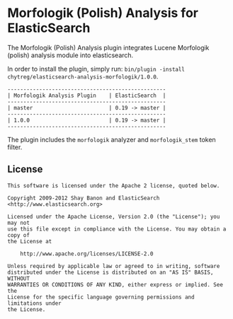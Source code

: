 Morfologik (Polish) Analysis for ElasticSearch
==================================

The Morfologik (Polish) Analysis plugin integrates Lucene Morfologik (polish) analysis module into elasticsearch.

In order to install the plugin, simply run: `bin/plugin -install chytreg/elasticsearch-analysis-morfologik/1.0.0`.

    --------------------------------------------------
    | Morfologik Analysis Plugin    | ElasticSearch  |
    --------------------------------------------------
    | master                        | 0.19 -> master |
    --------------------------------------------------
    | 1.0.0                         | 0.19 -> master |
    --------------------------------------------------

The plugin includes the `morfologik` analyzer and `morfologik_stem` token filter.

License
-------

    This software is licensed under the Apache 2 license, quoted below.

    Copyright 2009-2012 Shay Banon and ElasticSearch <http://www.elasticsearch.org>

    Licensed under the Apache License, Version 2.0 (the "License"); you may not
    use this file except in compliance with the License. You may obtain a copy of
    the License at

        http://www.apache.org/licenses/LICENSE-2.0

    Unless required by applicable law or agreed to in writing, software
    distributed under the License is distributed on an "AS IS" BASIS, WITHOUT
    WARRANTIES OR CONDITIONS OF ANY KIND, either express or implied. See the
    License for the specific language governing permissions and limitations under
    the License.
